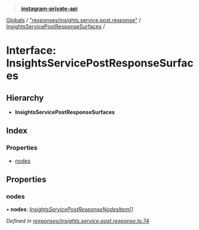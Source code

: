 > **[instagram-private-api](../README.md)**

[Globals](../README.md) / ["responses/insights.service.post.response"](../modules/_responses_insights_service_post_response_.md) / [InsightsServicePostResponseSurfaces](_responses_insights_service_post_response_.insightsservicepostresponsesurfaces.md) /

# Interface: InsightsServicePostResponseSurfaces

## Hierarchy

* **InsightsServicePostResponseSurfaces**

## Index

### Properties

* [nodes](_responses_insights_service_post_response_.insightsservicepostresponsesurfaces.md#nodes)

## Properties

###  nodes

• **nodes**: *[InsightsServicePostResponseNodesItem](_responses_insights_service_post_response_.insightsservicepostresponsenodesitem.md)[]*

*Defined in [responses/insights.service.post.response.ts:74](https://github.com/dilame/instagram-private-api/blob/e9c516c/src/responses/insights.service.post.response.ts#L74)*